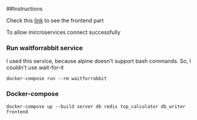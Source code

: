 ##Instructions

Check this [link](http://localhost:80) to see the frontend part

To allow mircroservices connect successfully

### Run waitforrabbit service

I used this service, because alpine doesn't support bash commands.
So, I couldn't use wait-for-it

```
docker-compose run --rm waitforrabbit
```

### Docker-compose

```
docker-compose up --build server db redis top_calculator db_writer frontend
```
